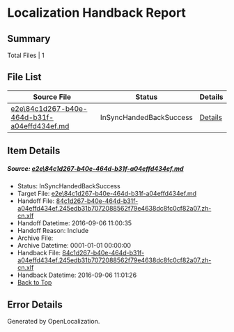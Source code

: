 # <a name='report-top'></a> Localization Handback Report

## Summary
 Total Files | 1

## File List
 Source File | Status | Details 
 ----------- | ------ | ------- 
 [e2e\84c1d267-b40e-464d-b31f-a04effd434ef.md](https://github.com/OpenLocalizationTestOrg/ol-test0/blob/ca1d278adcdb8694eaf7044ee389a122ea42c09b/e2e/84c1d267-b40e-464d-b31f-a04effd434ef.md) | InSyncHandedBackSuccess | [Details](#97f758c770b14f303b18983e46be20112e9701693)

## Item Details
##### <a name='97f758c770b14f303b18983e46be20112e9701693'></a> Source: [e2e\84c1d267-b40e-464d-b31f-a04effd434ef.md](https://github.com/OpenLocalizationTestOrg/ol-test0/blob/ca1d278adcdb8694eaf7044ee389a122ea42c09b/e2e/84c1d267-b40e-464d-b31f-a04effd434ef.md)
* Status: InSyncHandedBackSuccess
* Target File: [e2e\84c1d267-b40e-464d-b31f-a04effd434ef.md](https://github.com/OpenLocalizationTestOrg/ol-test0-zhcn/blob/24d8619ad88d1a6d7276c8d823c671ae2081d131/e2e/84c1d267-b40e-464d-b31f-a04effd434ef.md)
* Handoff File: [84c1d267-b40e-464d-b31f-a04effd434ef.245edb31b7072088562f79e4638dc8fc0cf82a07.zh-cn.xlf](https://github.com/OpenLocalizationTestOrg/ol-test0-handoff/blob/3ed2b5b03281e70428445564ab95b4c9c887ca28/ol-handoff/OpenLocalizationTestOrg/ol-test0-zhcn/ci/ht/84c1d267-b40e-464d-b31f-a04effd434ef.245edb31b7072088562f79e4638dc8fc0cf82a07.zh-cn.xlf)
* Handoff Datetime: 2016-09-06 11:00:35
* Handoff Reason: Include
* Archive File: 
* Archive Datetime: 0001-01-01 00:00:00
* Handback File: [84c1d267-b40e-464d-b31f-a04effd434ef.245edb31b7072088562f79e4638dc8fc0cf82a07.zh-cn.xlf](https://github.com/OpenLocalizationTestOrg/ol-test0-handback/blob/6cc03d22e4cafd988497d6e1bcc3b95015926b1a/ol-handback/OpenLocalizationTestOrg/ol-test0-zhcn/ci/ht/84c1d267-b40e-464d-b31f-a04effd434ef.245edb31b7072088562f79e4638dc8fc0cf82a07.zh-cn.xlf)
* Handback Datetime: 2016-09-06 11:01:26
* [Back to Top](#report-top)


## Error Details

Generated by OpenLocalization.
